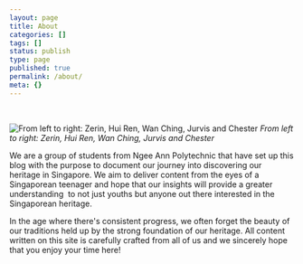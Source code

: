 ```yaml
---
layout: page
title: About
categories: []
tags: []
status: publish
type: page
published: true
permalink: /about/
meta: {}
---
```

&nbsp;
  
![From left to right: Zerin, Hui Ren, Wan Ching, Jurvis and Chester](/heritage-sg/assets/images/DSC_0115-Edit.jpg?format=original)
*From left to right: Zerin, Hui Ren, Wan Ching, Jurvis and Chester*

<p>We are a group of students from Ngee Ann Polytechnic that have set up this blog with the purpose to document our journey into discovering our heritage in Singapore. We aim to deliver content from the eyes of a Singaporean teenager and hope that our insights will provide a greater understanding &nbsp;to not just youths but anyone out there interested in the Singaporean heritage.</p><p>In the age where there's consistent progress, we often forget the beauty of our traditions held up by the strong foundation of our heritage.&nbsp;All content written on this site is carefully crafted from all of us and we sincerely hope that you enjoy your time here!</p>
